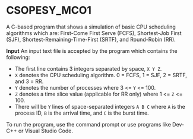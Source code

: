 # CSOPESY_MCO1

A C-based program that shows a simulation of basic CPU scheduling algorithms which are: First-Come First Serve (FCFS), Shortest-Job First (SJF), Shortest-Remaining-Time-First (SRTF), and Round-Robin (RR).

**Input**
An input text file is accepted by the program which contains the following:
- The first line contains 3 integers separated by space, `X Y Z`.
- `X` denotes the CPU scheduling algorithm. 0 = FCFS, 1 = SJF, 2 = SRTF, and 3 = RR.
- `Y` denotes the number of processes where 3 <= `Y` <= 100.
- `Z` denotes a time slice value (applicable for RR only) where 1 <= `Z` <= 100.
- There will be `Y` lines of space-separated integers `A B C` where `A` is the process ID, `B` is the arrival time, and `C` is the burst time.

To run the program, use the command prompt or use programs like Dev-C++ or Visual Studio Code.
